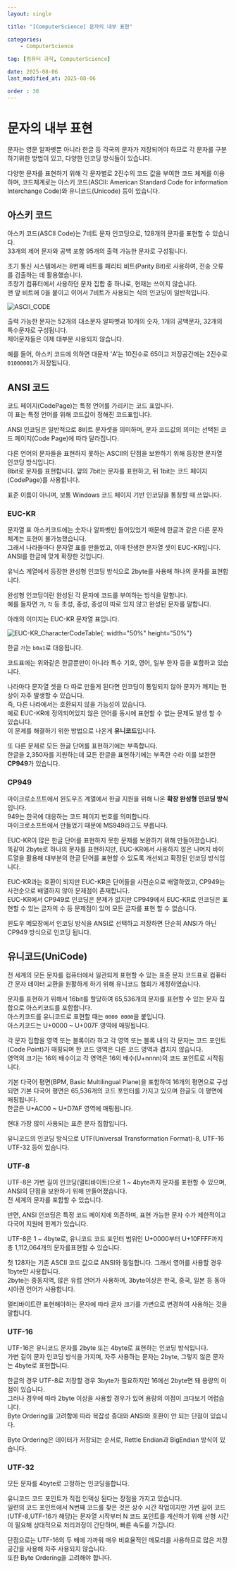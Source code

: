```yaml
---
layout: single

title: "[ComputerScience] 문자의 내부 표현"

categories:
    - ComputerScience
    
tag: [컴퓨터 과학, ComputerScience]

date: 2025-08-06
last_modified_at: 2025-08-06

order : 30
---
```


# 문자의 내부 표현

문자는 영문 알파벳뿐 아니라 한글 등 각국의 문자가 저장되어야 하므로 각 문자를 구분하기위한 방법이 있고, 다양한 인코딩 방식들이 있습니다.

다양한 문자를 표현하기 위해 각 문자별로 2진수의 코드 값을 부여한 코드 체계를 이용하며, 코드체계로는 아스키 코드(ASCII: American Standard Code for information Interchange Code)와 유니코드(Unicode) 등이 있습니다.

## 아스키 코드

아스키 코드(ASCII Code)는 7비트 문자 인코딩으로, 128개의 문자를 표현할 수 있습니다.  
33개의 제어 문자와 공백 포함 95개의 출력 가능한 문자로 구성됩니다.

초기 통신 시스템에서는 8번째 비트를 패리티 비트(Parity Bit)로 사용하여, 전송 오류를 검출하는 데 활용했습니다.  
초창기 컴퓨터에서 사용하던 문자 집합 중 하나로, 현재는 쓰이지 않습니다.  
맨 앞 비트에 0을 붙이고 이어서 7비트가 사용되는 식의 인코딩이 일반적입니다.

![ASCII_CODE](https://github.com/geunkim/CPPLectures/raw/master/BasicProgramming/images/ASCII_CODE.png)

출력 가능한 문자는 52개의 대소문자 알파벳과 10개의 숫자, 1개의 공백문자, 32개의 특수문자로 구성됩니다.  
제어문자들은 이제 대부분 사용되지 않습니다.

예를 들어, 아스키 코드에 의하면 대문자 'A'는 10진수로 65이고 저장공간에는 2진수로 `01000001`가 저장됩니다.

## ANSI 코드

코드 페이지(CodePage)는 특정 언어를 가리키는 코드 표입니다.  
이 표는 특정 언어를 위해 코드값이 정해진 코드표입니다.

ANSI 인코딩은 일반적으로 8비트 문자셋을 의미하며, 문자 코드값의 의미는 선택된 코드 페이지(Code Page)에 따라 달라집니다.

다른 언어의 문자들을 표현하지 못하는 ASCII의 단점을 보완하기 위해 등장한 문자열 인코딩 방식입니다.  
8bit로 문자를 표현합니다. 앞의 7bit는 문자를 표현하고, 뒤 1bit는 코드 페이지(CodePage)를 사용합니다.  

표준 이름이 아니며, 보통 Windows 코드 페이지 기반 인코딩을 통칭할 때 쓰입니다.

### EUC-KR

문자열 표 아스키코드에는 숫자나 알파벳만 들어있었기 때문에 한글과 같은 다른 문자 체계는 표현이 불가능했습니다.  
그래서 나라들마다 문자열 표를 만들었고, 이때 탄생한 문자열 셋이 EUC-KR입니다.  
ANSI를 한글에 맞게 확장한 것입니다.

유닉스 계열에서 등장한 완성형 인코딩 방식으로 2byte를 사용해 하나의 문자를 표현합니다.

완성형 인코딩이란 완성된 각 문자에 코드를 부여하는 방식을 말합니다.  
예를 들자면 `가`, `각` 등 초성, 중성, 종성이 따로 있지 않고 완성된 문자를 말합니다.

아래의 이미지는 EUC-KR 문자열 표입니다.

![EUC-KR_CharacterCodeTable]({{site.url}}/images/ComputerScience/2025-08-06-Character_Notation/EUC-KR_CharacterCodeTable.png){: width="50%" height="50%"}

한글 `가`는 `b0a1`로 대응됩니다.

코드표에는 위와같은 한글뿐만이 아니라 특수 기호, 영어, 일부 한자 등을 포함하고 있습니다.

나라마다 문자열 셋을 다 따로 만들게 된다면 인코딩이 통일되지 않아 문자가 깨지는 현상이 자주 발생할 수 있습니다.  
즉, 다른 나라에서는 호환되지 않을 가능성이 있습니다.  
예로 EUC-KR에 정의되어있지 않은 언어를 동시에 표현할 수 없는 문제도 발생 할 수 있습니다.  
이 문제를 해결하기 위한 방법으로 나온게 **유니코드**입니다.

또 다른 문제로 모든 한글 단어를 표현하기에는 부족합니다.  
한글을 2,350자를 지원하는데 모든 한글을 표현하기에는 부족한 수라 이를 보완한 **CP949**가 있습니다.

### CP949

마이크로소프트에서 윈도우즈 계열에서 한글 지원을 위해 나온 **확장 완성형 인코딩 방식**입니다.  
949는 한국에 대응하는 코드 페이지 번호를 의미합니다.  
마이크로소프트에서 만들었기 때문에 MS949라고도 부릅니다.

EUC-KR이 많은 한글 단어를 표현하지 못한 문제를 보완하기 위해 만들어졌습니다.  
똑같이 2byte로 하나의 문자를 표현하지만, EUC-KR에서 사용하지 않은 나머지 바이트열을 활용해 대부분의 한글 단어를 표현할 수 있도록 개선되고 확장된 인코딩 방식입니다.

EUC-KR과는 호환이 되지만 EUC-KR은 단어들을 사전순으로 배열하였고, CP949는 사전순으로 배열하지 않아 문제점이 존재합니다.  
EUC-KR에서 CP949로 인코딩은 문제가 없지만 CP949에서 EUC-KR로 인코딩은 표현할 수 있는 글자의 수 등 문제점이 있어 모든 글자를 표현 할 수 없습니다.

윈도우 메모장에서 인코딩 방식을 ANSI로 선택하고 저장하면 단순히 ANSI가 아닌 CP949 방식으로 인코딩 됩니다.

## 유니코드(UniCode)

전 세계의 모든 문자를 컴퓨터에서 일관되게 표현할 수 있는 표준 문자 코드표로 컴퓨터간 문자 데이터 교환을 원활하게 하기 위해 유니코드 협회가 제정하였습니다.

문자를 표현하기 위해서 16bit를 할당하여 65,536개의 문자를 표현할 수 있는 문자 집합으로 아스키코드를 포함합니다.  
아스키코드를 유니코드로 표현할 때는 `0000 0000`을 붙입니다.  
아스키코드는 U+0000 ~ U+007F 영역에 매핑됩니다.

각 문자 집합을 영역 또는 블록이라 하고 각 영역 또는 블록 내의 각 문자는 코드 포인트(Code Point)가 매핑되며 한 코드 영역은 다른 코드 영역과 겹치지 않습니다.  
영역의 크기는 16의 배수이고 각 영역은 16의 배수(U+nnnn)의 코드 포인트로 시작됩니다.

기본 다국어 평면(BPM, Basic Multilingual Plane)을 포함하여 16개의 평면으로 구성되면 기본 다국어 평면은 65,536개의 코드 포인터를 가지고 있으며 한글도 이 평면에 매핑됩니다.  
한글은 U+AC00 ~ U+D7AF 영역에 매핑됩니다.

현대 가장 많이 사용되는 표준 문자 집합입니다.

유니코드의 인코딩 방식으로 UTF(Universal Transformation Format)-8, UTF-16 UTF-32 등이 있습니다.

### UTF-8

UTF-8은 가변 길이 인코딩(멀티바이트)으로 1 ~ 4byte까지 문자를 표현할 수 있으며, ANSI의 단점을 보완하기 위해 만들어졌습니다.  
전 세계의 문자를 포함할 수 있습니다.

반면, ANSI 인코딩은 특정 코드 페이지에 의존하며, 표현 가능한 문자 수가 제한적이고 다국어 지원에 한계가 있습니다.

UTF-8은 1 ~ 4byte로, 유니코드 코드 포인터 범위인 U+0000부터 U+10FFFF까지 총 1,112,064개의 문자를표현할 수 있습니다.

첫 128자는 기존 ASCII 코드 값으로 ANSI와 동일합니다. 그래서 영어를 사용할 경우 1byte만 사용합니다.  
2byte는 중동지역, 많은 유럽 언어가 사용하며, 3byte이상은 한국, 중국, 일본 등 동아시아권 언어가 사용합니다.

멀티바이트란 표현해야하는 문자에 따라 글자 크기를 가변으로 변경하여 사용하는 것을 말합니다.

### UTF-16

UTF-16은 유니코드 문자를 2byte 또는 4byte로 표현하는 인코딩 방식입니다.  
가변 길이 문자 인코딩 방식을 가지며, 자주 사용하는 문자는 2byte, 그렇지 않은 문자는 4byte로 표현합니다.

한글의 경우 UTF-8로 저장할 경우 3byte가 필요하지만 16에선 2byte면 돼 용량의 이점이 있습니다.  
그러나 경우에 따라 2byte 이상을 사용할 경우가 있어 용량의 이점이 크다보기 어렵습니다.  
Byte Ordering을 고려함에 따라 복잡성 증대와 ANSI와 호환이 안 되는 단점이 있습니다.

Byte Ordering은 데이터가 저장되는 순서로, Rettle Endian과 BigEndian 방식이 있습니다.

### UTF-32

모든 문자를 4byte로 고정하는 인코딩을합니다.

유니코드 코드 포인트가 직접 인덱싱 된다는 장점을 가지고 있습니다.  
일련의 코드 포인트에서 N번째 코드를 찾은 것은 상수 시간 작업이지만 가변 길이 코드(UTF-8,UTF-16가 해당)는 문자열 시작부터 N 코드 포인트를 계산하기 위해 선형 시간이 필요해 상대적으로 처리과정이 간단하며, 빠른 속도를 가집니다.

단점으로는 UTF-16의 두 배에 가까워 매우 비효율적인 메모리를 사용하므로 많은 저장 공간을 사용해 자주 사용되지 않습니다.  
또한 Byte Ordering을 고려해야 합니다.